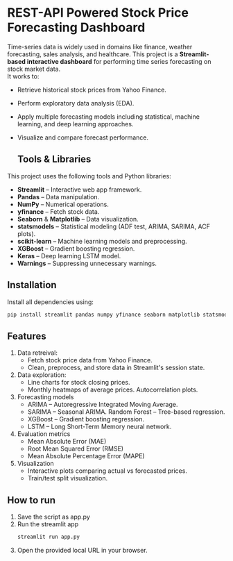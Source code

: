 # REST-API Powered Stock Price Forecasting Dashboard
Time-series data is widely used in domains like finance, weather forecasting, sales analysis,  and healthcare. This project is a **Streamlit-based interactive dashboard** for performing time series forecasting on stock market data.  
It works to:
- Retrieve historical stock prices from Yahoo Finance.
- Perform exploratory data analysis (EDA).
- Apply multiple forecasting models including statistical, machine learning, and deep learning approaches.
- Visualize and compare forecast performance.

  ## Tools & Libraries 
This project uses the following tools and Python libraries:

- **Streamlit** – Interactive web app framework.
- **Pandas** – Data manipulation.
- **NumPy** – Numerical operations.
- **yfinance** – Fetch stock data.
- **Seaborn** & **Matplotlib** – Data visualization.
- **statsmodels** – Statistical modeling (ADF test, ARIMA, SARIMA, ACF plots).
- **scikit-learn** – Machine learning models and preprocessing.
- **XGBoost** – Gradient boosting regression.
- **Keras** – Deep learning LSTM model.
- **Warnings** – Suppressing unnecessary warnings.

## Installation
Install all dependencies using:

```bash
pip install streamlit pandas numpy yfinance seaborn matplotlib statsmodels scikit-learn xgboost keras
```
## Features
1. Data retreival:
    - Fetch stock price data from Yahoo Finance.
    - Clean, preprocess, and store data in Streamlit's session state.
2. Data exploration:
   - Line charts for stock closing prices.
   - Monthly heatmaps of average prices.
  Autocorrelation plots.
4. Forecasting models
   - ARIMA – Autoregressive Integrated Moving Average.
   - SARIMA – Seasonal ARIMA.
   Random Forest – Tree-based regression.
   - XGBoost – Gradient boosting regression.
   - LSTM – Long Short-Term Memory neural network.
6. Evaluation metrics
   - Mean Absolute Error (MAE)
   - Root Mean Squared Error (RMSE)
   - Mean Absolute Percentage Error (MAPE)
8. Visualization
   - Interactive plots comparing actual vs forecasted prices.
   - Train/test split visualization.

## How to run
1. Save the script as app.py
2. Run the streamlit app
   ```bash
   streamlit run app.py
3. Open the provided local URL in your browser.
